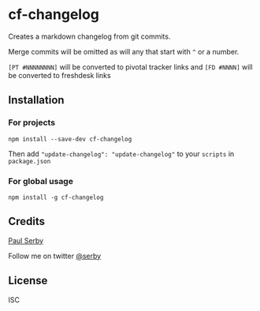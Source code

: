 # cf-changelog

Creates a markdown changelog from git commits.

Merge commits will be omitted as will any that start with `^` or a number.

`[PT #NNNNNNNN]` will be converted to pivotal tracker links and `[FD #NNNN]` will be converted to freshdesk links

## Installation

### For projects

```
npm install --save-dev cf-changelog
```
Then add `"update-changelog": "update-changelog"`  to your `scripts` in `package.json`

### For global usage

```
npm install -g cf-changelog
```

## Credits
[Paul Serby](https://github.com/serby/)

Follow me on twitter [@serby](http://twitter.com/serby)

## License

ISC
